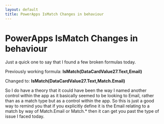 ```yaml
---
layout: default
title: PowerApps IsMatch Changes in behaviour
---
```


<h1>PowerApps IsMatch Changes in behaviour</h1>

Just a quick one to say that I found a few broken formulas today.

Previously working formula: **IsMatch(DataCardValue27.Text,Email)**

Changed to: **IsMatch(DataCardValue27.Text,Match.Email)**

So I do have a theory that it could have been the way I named another control within the app as it basically seemed to be looking to Email, rather than as a match type but as a control within the app.
So this is just a good way to remind you that if you explicitly define it is the Email relating to a match by way of Match.Email or Match.* then it can
get you past the type of issue I faced today.
